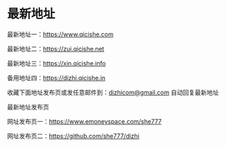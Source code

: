 # 最新地址
最新地址一：https://www.qicishe.com

最新地址二：https://zui.qicishe.net

最新地址三：https://xin.qicishe.info

备用地址四：https://dizhi.qicishe.in

收藏下面地址发布页或发任意邮件到：dizhicom@gmail.com 自动回复最新地址

最新地址发布页

网址发布页一：https://www.emoneyspace.com/she777

网址发布页二：https://github.com/she777/dizhi
